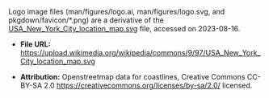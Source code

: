 Logo image files (man/figures/logo.ai, man/figures/logo.svg, and pkgdown/favicon/*.png) are a derivative of the [USA_New_York_City_location_map.svg] file, accessed on 2023-08-16.

* **File URL:** <https://upload.wikimedia.org/wikipedia/commons/9/97/USA_New_York_City_location_map.svg>

* **Attribution:** Openstreetmap data for coastlines, Creative Commons CC-BY-SA 2.0 <https://creativecommons.org/licenses/by-sa/2.0/> licensed.

[USA_New_York_City_location_map.svg]: https://commons.wikimedia.org/wiki/File:USA_New_York_City_location_map.svg
